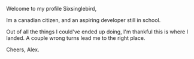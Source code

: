 Welcome to my profile Sixsinglebird, 

Im a canadian citizen, and an aspiring developer still in school.

Out of all the things I could've ended up doing, I'm thankful this is where I landed.
A couple wrong turns lead me to the right place.

Cheers,
  Alex.
